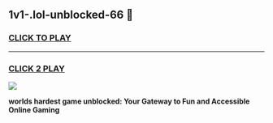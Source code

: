 
## 1v1-.lol-unblocked-66 👋
<h3>
<a href="https://premium.freeplayer.one?title=1v1-.lol-unblocked-66&ref=14F">CLICK TO PLAY</a></h3>
<hr>

<h3>
<a href="https://premium.freeplayer.one?title=1v1-.lol-unblocked-66&ref=14F">CLICK 2 PLAY</a>
  
</h3>

<a href="https://premium.freeplayer.one?title=1v1-.lol-unblocked-66&ref=12F/"><img src="https://clearcache.store/games.png"></a>


**worlds hardest game unblocked: Your Gateway to Fun and Accessible Online Gaming**
